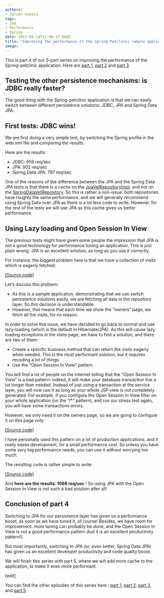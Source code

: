 ```yaml
---
authors:
- Julien Dubois
tags:
- JPA
- Performance
- Spring
date: 2013-03-14T11:00:37.000Z
title: "Improving the performance of the Spring-Petclinic sample application (part 4 of 5)"
image: 
---
```


This is part 4 of our 5-part series on improving the performance of the Spring-petclinic application. Here are [part 1](https://test-ippon.ghost.io/improving-the-performance-of-the-spring-petclinic-sample-application-part-1-of-5/), [part 2](https://test-ippon.ghost.io/improving-the-performance-of-the-spring-petclinic-sample-application-part-2-of-5/) and [part 3](https://test-ippon.ghost.io/improving-the-performance-of-the-spring-petclinic-sample-application-part-3-of-5/).

## Testing the other persistence mechanisms: is JDBC really faster?

The good thing with the Spring-petclinic application is that we can easily switch between different persistence solutions: JDBC, JPA and Spring Data JPA.

## First tests: JDBC wins!

We are first doing a very simple test, by switching the Spring profile in the web.xml file and comparing the results.

Here are the results:

- JDBC: 959 req/sec
- JPA: 902 req/sec
- Spring Data JPA: 797 req/sec

One of the reasons of the difference between the JPA and the Spring Data JPA tests is that there is a cache on the [JpaVetRepositoryImpl](https://github.com/jdubois/spring-petclinic/blob/197888fef0ad5066006f817c801c99f57e44103d/src/main/java/org/springframework/samples/petclinic/repository/jpa/JpaVetRepositoryImpl.java#L44). and not on the [SpringDataVetRepository](https://github.com/jdubois/spring-petclinic/blob/197888fef0ad5066006f817c801c99f57e44103d/src/main/java/org/springframework/samples/petclinic/repository/springdatajpa/SpringDataVetRepository.java#L28). So this is rather a non-issue: both repositories have roughly the same performance, and we will generally recommend using Spring Data over JPA as there is a lot less code to write. However, for the rest of the tests we will use JPA as this cache gives us better performance.

## Using Lazy loading and Open Session In View

The previous tests might have given some people the impression that JPA is not a good technology for performance tuning an application.
 This is just plain wrong: JPA is an excellent solution, as long as you use it correctly.

For instance, the biggest problem here is that we have a collection of visits which is eagerly fetched:

[[Source code]](https://github.com/jdubois/spring-petclinic/blob/197888fef0ad5066006f817c801c99f57e44103d/src/main/java/org/springframework/samples/petclinic/model/Pet.java#L51)

Let’s discuss this problem:

- As this is a sample application, demonstrating that we can switch persistence solutions easily, we are fetching all data in the repository layer. So this decision is understandable.
- However, that means that each time we show the “owners” page, we fetch all the visits, for no reason.

In order to solve this issue, we have decided to go back to normal and use lazy-loading (which is the default in Hibernate/JPA). As this will cause lazy loading exceptions in the visits page, we have to find a solution, and there are two of them:

- Create a specific business method that can return the visits eagerly when needed. This is the most performant solution, but it requires recoding a lot of things.
- Use the “Open Session In View” pattern

You will find a lot of people on the Internet telling that the “Open Session In View” is a bad pattern: indeed, it will make your database transaction live a lot longer than needed. Instead of just using a transaction at the service layer, you will now use it as long as your whole JSP view is not completely generated.
 For example, if you configure the Open Session In View filter on your whole application (on the “/*” pattern), and run our stress test again, you will have some transactions errors.

However, we only need it on the owners page, so we are going to configure it on this page only:

[[Source code]](https://github.com/jdubois/spring-petclinic/blob/681026758d2f80082c4597ec0393bff07c95be65/src/main/webapp/WEB-INF/web.xml#L78)

I have personally used this pattern on a lot of production applications, and it really eases development, for a small performance cost. So unless you have some very big performance needs, you can use it without worrying too much.

The resulting code is rather simple to write:

[[Source code]](https://github.com/jdubois/spring-petclinic/commit/681026758d2f80082c4597ec0393bff07c95be65)

And **here are the results: 1066 req/sec** ! So using JPA with the Open Session In View is not such a bad solution after all!

## Conclusion of part 4

Switching to JPA for our persistence layer has given us a performance boost, as soon as we have tuned it, of course! Besides, we have room for improvement: more tuning can probably be done, and the Open Session In View is not a good performance pattern (but it is an excellent productivity pattern!).

But most importantly, switching to JPA (or, even better, Spring Data JPA) has given us an excellent developer productivity and code quality boost.

We will finish this series with part 5, where we will add more cache to the application, to make it even more performant.

[edit]

You can find the other episodes of this series here : [part 1](http://blog.ippon.fr/?p=7496), [part 2](http://blog.ippon.fr/?p=7500), [part 3](http://blog.ippon.fr/?p=7512), and [part 5](http://blog.ippon.fr/?p=7527).
